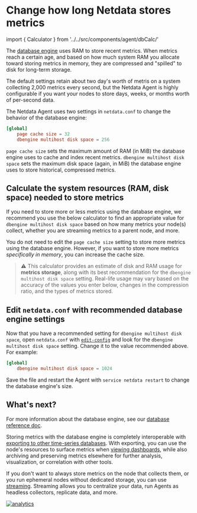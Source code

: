 <!--
title: "Change how long Netdata stores metrics"
description: "With a single configuration change, the Netdata Agent can store days, weeks, or months of metrics at its famous per-second granularity."
custom_edit_url: https://github.com/netdata/netdata/edit/master/docs/store/change-metrics-storage.md
-->

# Change how long Netdata stores metrics

import { Calculator } from '../../src/components/agent/dbCalc/'

The [database engine](/database/engine/README.md) uses RAM to store recent metrics. When metrics reach a certain age,
and based on how much system RAM you allocate toward storing metrics in memory, they are compressed and "spilled" to
disk for long-term storage. 

The default settings retain about two day's worth of metris on a system collecting 2,000 metrics every second, but the
Netdata Agent is highly configurable if you want your nodes to store days, weeks, or months worth of per-second data.

The Netdata Agent uses two settings in `netdata.conf` to change the behavior of the database engine:

```conf
[global]
    page cache size = 32
    dbengine multihost disk space = 256
```

`page cache size` sets the maximum amount of RAM (in MiB) the database engine uses to cache and index recent metrics.
`dbengine multihost disk space` sets the maximum disk space (again, in MiB) the database engine uses to store
historical, compressed metrics.

## Calculate the system resources (RAM, disk space) needed to store metrics

If you need to store more or less metrics using the database engine, we recommend you use the below calculator to find
an appropriate value for `dbengine multihost disk space` based on how many metrics your node(s) collect, whether you are
streaming metrics to a parent node, and more.

You do not need to edit the `page cache size` setting to store more metrics using the database engine. However, if you
want to store more metrics _specifically in memory_, you can increase the cache size.

> ⚠️ This calculator provides an estimate of disk and RAM usage for **metrics storage**, along with its best
> recommendation for the `dbengine multihost disk space` setting. Real-life usage may vary based on the accuracy of the
> values you enter below, changes in the compression ratio, and the types of metrics stored.

<Calculator />

## Edit `netdata.conf` with recommended database engine settings

Now that you have a recommended setting for `dbengine multihost disk space`, open `netdata.conf` with
[`edit-config`](/docs/configure/nodes.md#use-edit-config-to-edit-netdataconf) and look for the `dbengine multihost disk
space` setting. Change it to the value recommended above. For example:

```conf
[global]
    dbengine multihost disk space = 1024
```

Save the file and restart the Agent with `service netdata restart` to change the database engine's size.

## What's next?

For more information about the database engine, see our [database reference doc](/database/engine/README.md).

Storing metrics with the database engine is completely interoperable with [exporting to other time-series
databases](/docs/export/integrate-exporting.md). With exporting, you can use the node's resources to surface metrics
when [viewing dashboards](/docs/visualize/interact-dashboards-charts.md), while also archiving and preserving metrics
elsewhere for further analysis, visualization, or correlation with other tools. 

If you don't want to always store metrics on the node that collects them, or you run ephemeral nodes without dedicated
storage, you can use [streaming](/docs/stream/README.md). Streaming allows you to centralize your data, run Agents as
headless collectors, replicate data, and more.

[![analytics](https://www.google-analytics.com/collect?v=1&aip=1&t=pageview&_s=1&ds=github&dr=https%3A%2F%2Fgithub.com%2Fnetdata%2Fnetdata&dl=https%3A%2F%2Fmy-netdata.io%2Fgithub%2Fdocs%2Fstore%2Fchange-metrics-storage&_u=MAC~&cid=5792dfd7-8dc4-476b-af31-da2fdb9f93d2&tid=UA-64295674-3)](<>)
